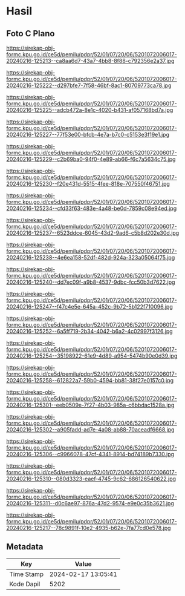 # Hasil

## Foto C Plano

https://sirekap-obj-formc.kpu.go.id/ce5d/pemilu/pdpr/52/01/07/20/06/5201072006017-20240216-125213--ca8aa6d7-43a7-4bb8-8f88-c792356e2a37.jpg

https://sirekap-obj-formc.kpu.go.id/ce5d/pemilu/pdpr/52/01/07/20/06/5201072006017-20240216-125222--d297bfe7-7f58-46bf-8ac1-80709773ca78.jpg

https://sirekap-obj-formc.kpu.go.id/ce5d/pemilu/pdpr/52/01/07/20/06/5201072006017-20240216-125225--adcb472a-8e1c-4020-b431-af057168bd7a.jpg

https://sirekap-obj-formc.kpu.go.id/ce5d/pemilu/pdpr/52/01/07/20/06/5201072006017-20240216-125227--77f53e00-bfcb-4e7a-b7c0-c5153e3f19e1.jpg

https://sirekap-obj-formc.kpu.go.id/ce5d/pemilu/pdpr/52/01/07/20/06/5201072006017-20240216-125229--c2b69ba0-94f0-4e89-ab66-f6c7a5634c75.jpg

https://sirekap-obj-formc.kpu.go.id/ce5d/pemilu/pdpr/52/01/07/20/06/5201072006017-20240216-125230--f20e431d-5515-4fee-818e-707550f46751.jpg

https://sirekap-obj-formc.kpu.go.id/ce5d/pemilu/pdpr/52/01/07/20/06/5201072006017-20240216-125234--cfd33f63-483e-4a48-be0d-7859c08e94ed.jpg

https://sirekap-obj-formc.kpu.go.id/ce5d/pemilu/pdpr/52/01/07/20/06/5201072006017-20240216-125237--6523ddce-6045-43d2-9ad6-c5b8d202e30d.jpg

https://sirekap-obj-formc.kpu.go.id/ce5d/pemilu/pdpr/52/01/07/20/06/5201072006017-20240216-125238--4e6ea158-52df-482d-924a-323a05064f75.jpg

https://sirekap-obj-formc.kpu.go.id/ce5d/pemilu/pdpr/52/01/07/20/06/5201072006017-20240216-125240--dd7ec09f-a9b8-4537-9dbc-fcc50b3d7622.jpg

https://sirekap-obj-formc.kpu.go.id/ce5d/pemilu/pdpr/52/01/07/20/06/5201072006017-20240216-125247--f47c4e5e-645a-452c-9b72-5b122f710096.jpg

https://sirekap-obj-formc.kpu.go.id/ce5d/pemilu/pdpr/52/01/07/20/06/5201072006017-20240216-125252--6a5ff719-2b34-4042-b6a2-4c02997f3126.jpg

https://sirekap-obj-formc.kpu.go.id/ce5d/pemilu/pdpr/52/01/07/20/06/5201072006017-20240216-125254--35198922-61e9-4d89-a954-5474b90e0d39.jpg

https://sirekap-obj-formc.kpu.go.id/ce5d/pemilu/pdpr/52/01/07/20/06/5201072006017-20240216-125258--612822a7-59b0-4594-bb81-38f27e0157c0.jpg

https://sirekap-obj-formc.kpu.go.id/ce5d/pemilu/pdpr/52/01/07/20/06/5201072006017-20240216-125301--eeb0509e-7f27-4b03-985a-c6bbdac1528a.jpg

https://sirekap-obj-formc.kpu.go.id/ce5d/pemilu/pdpr/52/01/07/20/06/5201072006017-20240216-125302--a905fadd-ad7e-4a08-ab88-70aceadf6668.jpg

https://sirekap-obj-formc.kpu.go.id/ce5d/pemilu/pdpr/52/01/07/20/06/5201072006017-20240216-125306--c9966078-47cf-4341-8914-bd74189b7330.jpg

https://sirekap-obj-formc.kpu.go.id/ce5d/pemilu/pdpr/52/01/07/20/06/5201072006017-20240216-125310--080d3323-eaef-4745-9c62-686126540622.jpg

https://sirekap-obj-formc.kpu.go.id/ce5d/pemilu/pdpr/52/01/07/20/06/5201072006017-20240216-125311--d0c6ae97-876a-47d2-9574-e9e0c35b3621.jpg

https://sirekap-obj-formc.kpu.go.id/ce5d/pemilu/pdpr/52/01/07/20/06/5201072006017-20240216-125217--78c9891f-10e2-4935-b62e-7fa77cd0e578.jpg


## Metadata

| Key        | Value               |
| ---------- | ------------------- |
| Time Stamp | 2024-02-17 13:05:41 |
| Kode Dapil | 5202                |




